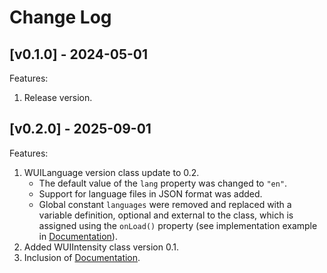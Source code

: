 # Change Log

## [v0.1.0] - 2024-05-01

Features:

1. Release version.

## [v0.2.0] - 2025-09-01

Features:

1. WUILanguage version class update to 0.2.
	- The default value of the `lang` property was changed to `"en"`.
	- Support for language files in JSON format was added.
	- Global constant `languages` were removed and replaced with a variable definition, optional and external to the class, which is assigned using the `onLoad()` property (see implementation example in [Documentation](./README.md?#wuiLanguage)).
2. Added WUIIntensity class version 0.1.
3. Inclusion of [Documentation](./README.md).